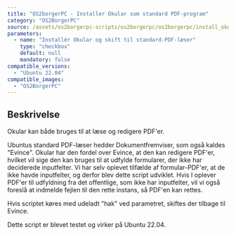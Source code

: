 ```yaml
---
title: "OS2borgerPC - Installer Okular som standard PDF-program"
category: "OS2BorgerPC"
source: /assets/os2borgerpc-scripts/os2borgerpc/os2borgerpc/install_okular_and_set_as_standard_pdf_reader.sh
parameters:
  - name: "Installér Okular og skift til standard-PDF-læser"
    type: "checkbox"
    default: null
    mandatory: false
compatible_versions:
  - "Ubuntu 22.04"
compatible_images:
  - "OS2BorgerPC"
---
```


## Beskrivelse
Okular kan både bruges til at læse og redigere PDF'er.

Ubuntus standard PDF-læser hedder Dokumentfremviser, som også kaldes "Evince". 
Okular har den fordel over Evince, at den kan redigere PDF'er, hvilket vil sige den kan bruges til at udfylde formularer, der ikke har deciderede inputfelter.
Vi har selv oplevet tilfælde af formular-PDF'er, at de ikke havde inputfelter, og derfor blev dette script udviklet. 
Hvis I oplever PDF'er til udfyldning fra det offentlige, som ikke har inputfelter, vil vi også foreslå at indmelde fejlen til den rette instans, så PDF'en kan rettes.

Hvis scriptet køres med udeladt "hak" ved parametret, skiftes der tilbage til Evince.

Dette script er blevet testet og virker på Ubuntu 22.04.